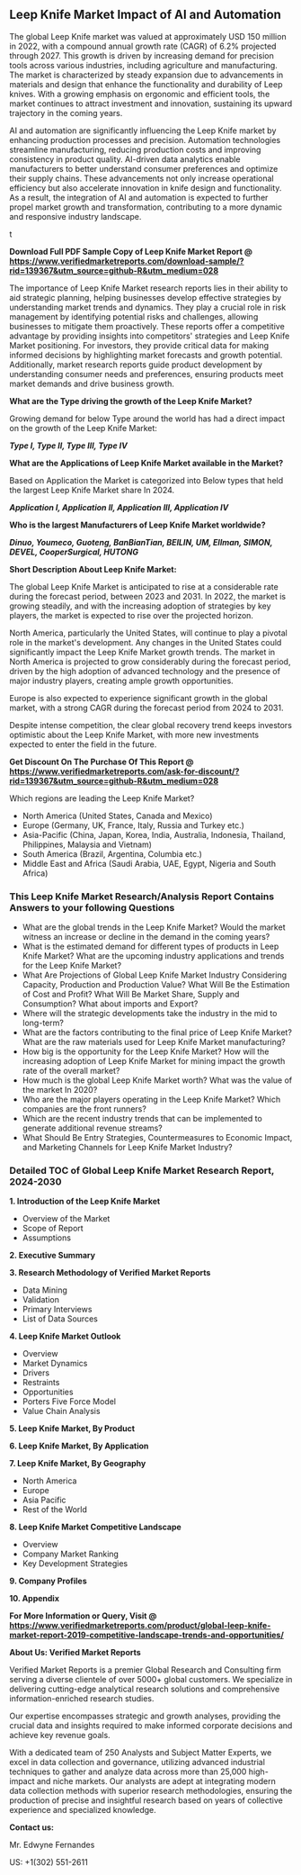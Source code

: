 <h2>Leep Knife Market Impact of AI and Automation</h2><p>The global Leep Knife market was valued at approximately USD 150 million in 2022, with a compound annual growth rate (CAGR) of 6.2% projected through 2027. This growth is driven by increasing demand for precision tools across various industries, including agriculture and manufacturing. The market is characterized by steady expansion due to advancements in materials and design that enhance the functionality and durability of Leep knives. With a growing emphasis on ergonomic and efficient tools, the market continues to attract investment and innovation, sustaining its upward trajectory in the coming years.</p><p>AI and automation are significantly influencing the Leep Knife market by enhancing production processes and precision. Automation technologies streamline manufacturing, reducing production costs and improving consistency in product quality. AI-driven data analytics enable manufacturers to better understand consumer preferences and optimize their supply chains. These advancements not only increase operational efficiency but also accelerate innovation in knife design and functionality. As a result, the integration of AI and automation is expected to further propel market growth and transformation, contributing to a more dynamic and responsive industry landscape.</p>t</p><p id="" class=""><strong>Download Full PDF Sample Copy of Leep Knife Market Report @ <a href="https://www.verifiedmarketreports.com/download-sample/?rid=139367&utm_source=github-R&utm_medium=028" target="_blank">https://www.verifiedmarketreports.com/download-sample/?rid=139367&utm_source=github-R&utm_medium=028</a></strong></p><p>The importance of&nbsp;Leep Knife Market research reports lies in their ability to aid strategic planning, helping businesses develop effective strategies by understanding market trends and dynamics. They play a crucial role in risk management by identifying potential risks and challenges, allowing businesses to mitigate them proactively. These reports offer a competitive advantage by providing insights into competitors' strategies and Leep Knife Market positioning. For investors, they provide critical data for making informed decisions by highlighting market forecasts and growth potential. Additionally, market research reports guide product development by understanding consumer needs and preferences, ensuring products meet market demands and drive business growth.</p><p><strong>What are the&nbsp;Type driving the growth of the Leep Knife Market?</strong></p><p id="" class="">Growing demand for below Type around the world has had a direct impact on the growth of the Leep Knife Market:</p><em><strong>Type I, Type II, Type III, Type IV</strong></em></p><strong>What are the&nbsp;Applications&nbsp;of Leep Knife Market available in the Market?</strong></p><p id="" class="">Based on Application the Market is categorized into Below types that held the largest Leep Knife Market share In 2024.</p><em><strong>Application I, Application II, Application III, Application IV</strong></em></p><strong>Who is the largest Manufacturers of Leep Knife Market worldwide?</strong></p><p><em><strong>Dinuo, Youmeco, Guoteng, BanBianTian, BEILIN, UM, Ellman, SIMON, DEVEL, CooperSurgical, HUTONG</strong></em></p><p id="" class=""><strong>Short Description About Leep Knife Market:</strong></p><p>The global Leep Knife Market is anticipated to rise at a considerable rate during the forecast period, between 2023 and 2031. In 2022, the market is growing steadily, and with the increasing adoption of strategies by key players, the market is expected to rise over the projected horizon.</p><p>North America, particularly the United States, will continue to play a pivotal role in the market's development. Any changes in the United States could significantly impact the Leep Knife Market growth trends. The market in North America is projected to grow considerably during the forecast period, driven by the high adoption of advanced technology and the presence of major industry players, creating ample growth opportunities.</p><p>Europe is also expected to experience significant growth in the global market, with a strong CAGR during the forecast period from 2024 to 2031.</p><p>Despite intense competition, the clear global recovery trend keeps investors optimistic about the Leep Knife Market, with more new investments expected to enter the field in the future.</p><p id="" class=""><strong>Get Discount On The Purchase Of This Report @ <a href="https://www.verifiedmarketreports.com/ask-for-discount/?rid=139367&utm_source=github-R&utm_medium=028" target="_blank">https://www.verifiedmarketreports.com/ask-for-discount/?rid=139367&utm_source=github-R&utm_medium=028</a></strong></p>Which regions are leading the Leep Knife Market?</p><ul><li>North America (United States, Canada and Mexico)</li><li>Europe (Germany, UK, France, Italy, Russia and Turkey etc.)</li><li>Asia-Pacific (China, Japan, Korea, India, Australia, Indonesia, Thailand, Philippines, Malaysia and Vietnam)</li><li>South America (Brazil, Argentina, Columbia etc.)</li><li>Middle East and Africa (Saudi Arabia, UAE, Egypt, Nigeria and South Africa)</li></ul><h3 id="" class="">This Leep Knife Market Research/Analysis Report Contains Answers to your following Questions</h3><ul><li>What are the global trends in the Leep Knife Market? Would the market witness an increase or decline in the demand in the coming years?</li><li>What is the estimated demand for different types of products in Leep Knife Market? What are the upcoming industry applications and trends for the Leep Knife Market?</li><li>What Are Projections of Global Leep Knife Market Industry Considering Capacity, Production and Production Value? What Will Be the Estimation of Cost and Profit? What Will Be Market Share, Supply and Consumption? What about imports and Export?</li><li>Where will the strategic developments take the industry in the mid to long-term?</li><li>What are the factors contributing to the final price of Leep Knife Market? What are the raw materials used for Leep Knife Market manufacturing?</li><li>How big is the opportunity for the Leep Knife Market? How will the increasing adoption of Leep Knife Market for mining impact the growth rate of the overall market?</li><li>How much is the global Leep Knife Market worth? What was the value of the market In 2020?</li><li>Who are the major players operating in the Leep Knife Market? Which companies are the front runners?</li><li>Which are the recent industry trends that can be implemented to generate additional revenue streams?</li><li>What Should Be Entry Strategies, Countermeasures to Economic Impact, and Marketing Channels for Leep Knife Market Industry?</li></ul><h3 id="" class="">Detailed TOC of Global Leep Knife Market Research Report, 2024-2030</h3><p id="" class=""><strong>1. Introduction of the Leep Knife Market</strong></p><ul><li>Overview of the Market</li><li>Scope of Report</li><li>Assumptions</li></ul><p id="" class=""><strong>2. Executive Summary</strong></p><p id="" class=""><strong>3. Research Methodology of Verified Market Reports</strong></p><ul><li>Data Mining</li><li>Validation</li><li>Primary Interviews</li><li>List of Data Sources</li></ul><p id="" class=""><strong>4. Leep Knife Market Outlook</strong></p><ul><li>Overview</li><li>Market Dynamics</li><li>Drivers</li><li>Restraints</li><li>Opportunities</li><li>Porters Five Force Model</li><li>Value Chain Analysis</li></ul><p id="" class=""><strong>5. Leep Knife Market, By Product</strong></p><p id="" class=""><strong>6. Leep Knife Market, By Application</strong></p><p id="" class=""><strong>7. Leep Knife Market, By Geography</strong></p><ul><li>North America</li><li>Europe</li><li>Asia Pacific</li><li>Rest of the World</li></ul><p id="" class=""><strong>8. Leep Knife Market Competitive Landscape</strong></p><ul><li>Overview</li><li>Company Market Ranking</li><li>Key Development Strategies</li></ul><p id="" class=""><strong>9. Company Profiles</strong></p><p id="" class=""><strong>10. Appendix</strong></p><p id="" class=""><strong>For More Information or Query, Visit @ <a href="https://www.verifiedmarketreports.com/product/global-leep-knife-market-report-2019-competitive-landscape-trends-and-opportunities/" target="_blank">https://www.verifiedmarketreports.com/product/global-leep-knife-market-report-2019-competitive-landscape-trends-and-opportunities/</a></strong></p><p id="" class=""><strong>About Us: Verified Market Reports</strong></p><p id="" class="">Verified Market Reports is a premier Global Research and Consulting firm serving a diverse clientele of over 5000+ global customers. We specialize in delivering cutting-edge analytical research solutions and comprehensive information-enriched research studies.</p><p id="" class="">Our expertise encompasses strategic and growth analyses, providing the crucial data and insights required to make informed corporate decisions and achieve key revenue goals.</p><p id="" class="">With a dedicated team of 250 Analysts and Subject Matter Experts, we excel in data collection and governance, utilizing advanced industrial techniques to gather and analyze data across more than 25,000 high-impact and niche markets. Our analysts are adept at integrating modern data collection methods with superior research methodologies, ensuring the production of precise and insightful research based on years of collective experience and specialized knowledge.</p><p id="" class=""><strong>Contact us:</strong></p><p id="" class="">Mr. Edwyne Fernandes</p><p id="" class="">US: +1(302) 551-2611</p>